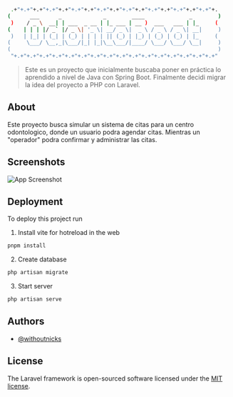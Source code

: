 

```sh
 .+"+.+"+.+"+.+"+.+"+.+"+.+"+.+"+.+"+.+"+.+"+.+"+.+"+.+"+.+"+.+"+. 
(      ___      _             _        ____              _        )
 )    / _ \  __| | ___  _ __ | |_ ___ | __ )  ___   ___ | |_     ( 
(    | | | |/ _` |/ _ \| '_ \| __/ _ \|  _ \ / _ \ / _ \| __|     )
 )   | |_| | (_| | (_) | | | | || (_) | |_) | (_) | (_) | |_     ( 
(     \___/ \__,_|\___/|_| |_|\__\___/|____/ \___/ \___/ \__|     )
(                                                                 )
 "+.+"+.+"+.+"+.+"+.+"+.+"+.+"+.+"+.+"+.+"+.+"+.+"+.+"+.+"+.+"+.+" 
```
> Este es un proyecto que inicialmente buscaba poner en práctica lo aprendido a nivel de Java con Spring Boot. Finalmente decidi migrar la idea del proyecto a PHP con Laravel.

## About

Este proyecto busca simular un sistema de citas para un centro odontologico, donde un usuario podra agendar citas. Mientras un "operador" podra confirmar y administrar las citas.

## Screenshots

![App Screenshot](https://via.placeholder.com/468x300?text=App+Screenshot+Here)

## Deployment

To deploy this project run

1. Install vite for hotreload in the web
```bash
pnpm install
```

2. Create database
```bash
php artisan migrate
```

3. Start server
```bash
php artisan serve
```

## Authors

- [@withoutnicks](https://www.github.com/withoutnicks)

## License

The Laravel framework is open-sourced software licensed under the [MIT license](https://opensource.org/licenses/MIT).
